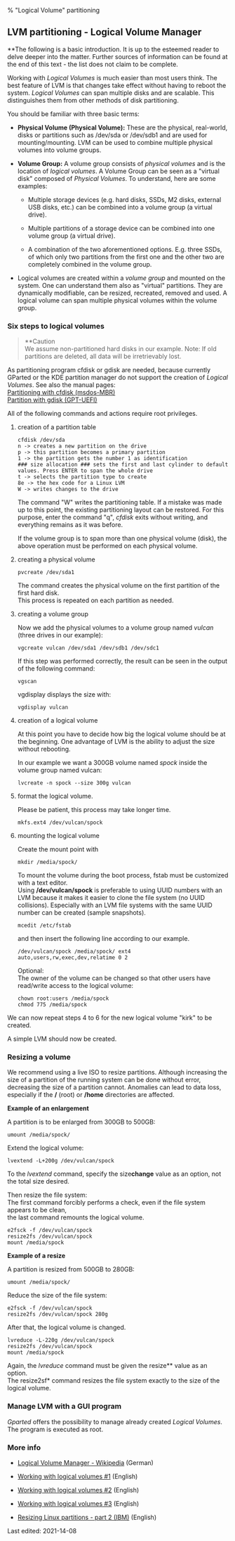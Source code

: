 % "Logical Volume" partitioning

## LVM partitioning - Logical Volume Manager

**The following is a basic introduction. It is up to the esteemed reader to delve deeper into the matter. Further sources of information can be found at the end of this text - the list does not claim to be complete.

Working with *Logical Volumes* is much easier than most users think. The best feature of LVM is that changes take effect without having to reboot the system. *Logical Volumes* can span multiple disks and are scalable. This distinguishes them from other methods of disk partitioning.

You should be familiar with three basic terms:

+ **Physical Volume (Physical Volume):** These are the physical, real-world, disks or partitions such as /dev/sda or /dev/sdb1 and are used for mounting/mounting. LVM can be used to combine multiple physical volumes into volume groups.

+ **Volume Group:** A volume group consists of *physical volumes* and is the location of *logical volumes*. A Volume Group can be seen as a "virtual disk" composed of *Physical Volumes*. To understand, here are some examples:

  + Multiple storage devices (e.g. hard disks, SSDs, M2 disks, external USB disks, etc.) can be combined into a volume group (a virtual drive).

  + Multiple partitions of a storage device can be combined into one volume group (a virtual drive).

  + A combination of the two aforementioned options. E.g. three SSDs, of which only two partitions from the first one and the other two are completely combined in the volume group.

+ Logical volumes are created within a *volume group* and mounted on the system. One can understand them also as "virtual" partitions. They are dynamically modifiable, can be resized, recreated, removed and used. A logical volume can span multiple physical volumes within the volume group.

### Six steps to logical volumes

> **Caution  
> We assume non-partitioned hard disks in our example. Note: If old partitions are deleted, all data will be irretrievably lost.

As partitioning program cfdisk or gdisk are needed, because currently GParted or the KDE partition manager do not support the creation of *Logical Volumes*. See also the manual pages:  
[Partitioning with cfdisk (msdos-MBR)](0314-part-cfdisk_en.md#partitioning-with-fdisk)  
[Partition with gdisk (GPT-UEFI)](0313-part-gdisk_en.md#partition-with-gdisk)

All of the following commands and actions require root privileges.

1. creation of a partition table

   ~~~
   cfdisk /dev/sda
   n -> creates a new partition on the drive
   p -> this partition becomes a primary partition
   1 -> the partition gets the number 1 as identification
   ### size allocation ### sets the first and last cylinder to default values. Press ENTER to span the whole drive
   t -> selects the partition type to create
   8e -> the hex code for a Linux LVM
   W -> writes changes to the drive
   ~~~

   The command "W" writes the partitioning table. If a mistake was made up to this point, the existing partitioning layout can be restored. For this purpose, enter the command "q", *cfdisk* exits without writing, and everything remains as it was before.

   If the volume group is to span more than one physical volume (disk), the above operation must be performed on each physical volume.

2. creating a physical volume

   ~~~
   pvcreate /dev/sda1
   ~~~

   The command creates the physical volume on the first partition of the first hard disk.  
   This process is repeated on each partition as needed.

3. creating a volume group

   Now we add the physical volumes to a volume group named *vulcan* (three drives in our example):

   ~~~
   vgcreate vulcan /dev/sda1 /dev/sdb1 /dev/sdc1
   ~~~

   If this step was performed correctly, the result can be seen in the output of the following command:

   ~~~
   vgscan
   ~~~

   vgdisplay displays the size with:

   ~~~
   vgdisplay vulcan
   ~~~

4. creation of a logical volume

   At this point you have to decide how big the logical volume should be at the beginning. One advantage of LVM is the ability to adjust the size without rebooting.

   In our example we want a 300GB volume named *spock* inside the volume group named vulcan:

   ~~~
   lvcreate -n spock --size 300g vulcan
   ~~~

5. format the logical volume.

   Please be patient, this process may take longer time.

   ~~~
   mkfs.ext4 /dev/vulcan/spock
   ~~~

6. mounting the logical volume

   Create the mount point with

   ~~~
   mkdir /media/spock/
   ~~~

   To mount the volume during the boot process, fstab must be customized with a text editor.  
   Using **/dev/vulcan/spock** is preferable to using UUID numbers with an LVM because it makes it easier to clone the file system (no UUID collisions). Especially with an LVM file systems with the same UUID number can be created (sample snapshots).

   ~~~
   mcedit /etc/fstab
   ~~~

   and then insert the following line according to our example.

   ~~~
   /dev/vulcan/spock /media/spock/ ext4 auto,users,rw,exec,dev,relatime 0 2
   ~~~

   Optional:  
   The owner of the volume can be changed so that other users have read/write access to the logical volume:

   ~~~
   chown root:users /media/spock
   chmod 775 /media/spock
   ~~~

We can now repeat steps 4 to 6 for the new logical volume "kirk" to be created.

A simple LVM should now be created.

### Resizing a volume

We recommend using a live ISO to resize partitions. Although increasing the size of a partition of the running system can be done without error, decreasing the size of a partition cannot. Anomalies can lead to data loss, especially if the **/** (root) or **/home** directories are affected.

**Example of an enlargement**

A partition is to be enlarged from 300GB to 500GB:

~~~
umount /media/spock/
~~~

Extend the logical volume:

~~~
lvextend -L+200g /dev/vulcan/spock
~~~

To the *lvextend* command, specify the size**change** value as an option, not the total size desired.

Then resize the file system:  
The first command forcibly performs a check, even if the file system appears to be clean,  
the last command remounts the logical volume.

~~~
e2fsck -f /dev/vulcan/spock
resize2fs /dev/vulcan/spock
mount /media/spock
~~~

**Example of a resize**

A partition is resized from 500GB to 280GB:

~~~
umount /media/spock/
~~~

Reduce the size of the file system:

~~~
e2fsck -f /dev/vulcan/spock
resize2fs /dev/vulcan/spock 280g
~~~

After that, the logical volume is changed.

~~~
lvreduce -L-220g /dev/vulcan/spock
resize2fs /dev/vulcan/spock
mount /media/spock
~~~

Again, the *lvreduce* command must be given the resize** value as an option.  
The resize2sf* command resizes the file system exactly to the size of the logical volume.

### Manage LVM with a GUI program

*Gparted* offers the possibility to manage already created *Logical Volumes*. The program is executed as root.

### More info

+ [Logical Volume Manager - Wikipedia](https://de.wikipedia.org/wiki/Logical_Volume_Manager) (German)

+ [Working with logical volumes #1](https://thelinuxexperiment.com/working-with-logical-volumes-part-1/) (English)

+ [Working with logical volumes #2](https://thelinuxexperiment.com/working-with-logical-volumes-part-2/) (English)

+ [Working with logical volumes #3](https://thelinuxexperiment.com/working-with-logical-volumes-part-3/) (English)

+ [Resizing Linux partitions - part 2 (IBM)](https://developer.ibm.com/tutorials/l-resizing-partitions-2/) (English)

<div id="rev">Last edited: 2021-14-08</div>
